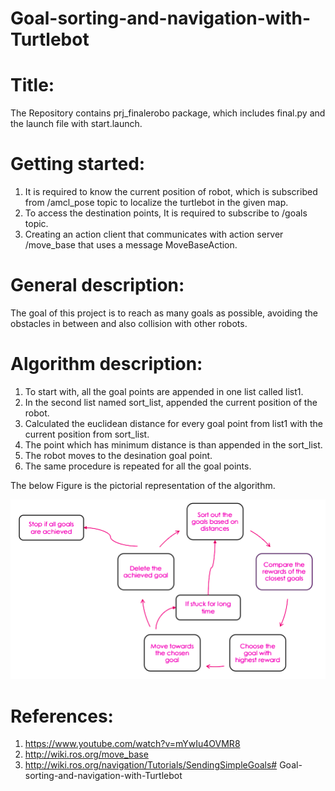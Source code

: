 # Goal-sorting-and-navigation-with-Turtlebot

# Title:

The Repository contains prj_finalerobo package, which includes final.py and the launch file with start.launch.


# Getting started:

1. It is required to know the current position of robot, which is subscribed from /amcl_pose topic to localize the turtlebot in the given map. 
2. To access the destination points, It is required to subscribe to /goals topic.
3. Creating an action client that communicates with action server /move_base that uses a message MoveBaseAction.

# General description:

The goal of this project is to reach as many goals as possible, avoiding the obstacles in between and also collision with other robots.

# Algorithm description:


1. To start with, all the goal points are appended in one list called list1.
2. In the second list named sort_list, appended the current position of the robot.
3. Calculated the euclidean distance for every goal point from list1 with the current position from sort_list.
4. The point which has minimum distance is than appended in the sort_list.
5. The robot moves to the desination goal point.
6. The same procedure is repeated for all the goal points.

The below Figure is the pictorial representation of the algorithm.

![](https://github.com/Sai99897/goal-sort-and-nav-with-tiago/blob/main/process.png)

# References:
 
 1. https://www.youtube.com/watch?v=mYwIu4OVMR8
 2. http://wiki.ros.org/move_base
 3. http://wiki.ros.org/navigation/Tutorials/SendingSimpleGoals# Goal-sorting-and-navigation-with-Turtlebot


